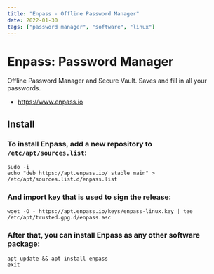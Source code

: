 ```yaml
---
title: "Enpass - Offline Password Manager"
date: 2022-01-30
tags: ["password manager", "software", "linux"]
---
```


# Enpass: Password Manager

Offline Password Manager and Secure Vault. Saves and fill in all your passwords.

- https://www.enpass.io

## Install

### To install Enpass, add a new repository to `/etc/apt/sources.list`:
~~~shell
sudo -i
echo "deb https://apt.enpass.io/ stable main" > /etc/apt/sources.list.d/enpass.list
~~~

### And import key that is used to sign the release:
~~~shell
wget -O - https://apt.enpass.io/keys/enpass-linux.key | tee /etc/apt/trusted.gpg.d/enpass.asc
~~~

### After that, you can install Enpass as any other software package:
~~~shell
apt update && apt install enpass
exit
~~~
